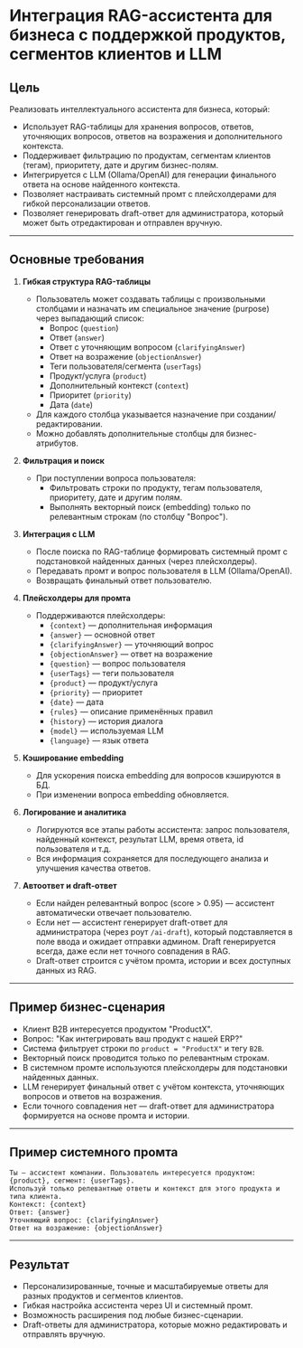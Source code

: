 # Интеграция RAG-ассистента для бизнеса с поддержкой продуктов, сегментов клиентов и LLM

## Цель

Реализовать интеллектуального ассистента для бизнеса, который:
- Использует RAG-таблицы для хранения вопросов, ответов, уточняющих вопросов, ответов на возражения и дополнительного контекста.
- Поддерживает фильтрацию по продуктам, сегментам клиентов (тегам), приоритету, дате и другим бизнес-полям.
- Интегрируется с LLM (Ollama/OpenAI) для генерации финального ответа на основе найденного контекста.
- Позволяет настраивать системный промт с плейсхолдерами для гибкой персонализации ответов.
- Позволяет генерировать draft-ответ для администратора, который может быть отредактирован и отправлен вручную.

---

## Основные требования

1. **Гибкая структура RAG-таблицы**
   - Пользователь может создавать таблицы с произвольными столбцами и назначать им специальное значение (purpose) через выпадающий список:
     - Вопрос (`question`)
     - Ответ (`answer`)
     - Ответ с уточняющим вопросом (`clarifyingAnswer`)
     - Ответ на возражение (`objectionAnswer`)
     - Теги пользователя/сегмента (`userTags`)
     - Продукт/услуга (`product`)
     - Дополнительный контекст (`context`)
     - Приоритет (`priority`)
     - Дата (`date`)
   - Для каждого столбца указывается назначение при создании/редактировании.
   - Можно добавлять дополнительные столбцы для бизнес-атрибутов.

2. **Фильтрация и поиск**
   - При поступлении вопроса пользователя:
     - Фильтровать строки по продукту, тегам пользователя, приоритету, дате и другим полям.
     - Выполнять векторный поиск (embedding) только по релевантным строкам (по столбцу "Вопрос").

3. **Интеграция с LLM**
   - После поиска по RAG-таблице формировать системный промт с подстановкой найденных данных (через плейсхолдеры).
   - Передавать промт и вопрос пользователя в LLM (Ollama/OpenAI).
   - Возвращать финальный ответ пользователю.

4. **Плейсхолдеры для промта**
   - Поддерживаются плейсхолдеры:
     - `{context}` — дополнительная информация
     - `{answer}` — основной ответ
     - `{clarifyingAnswer}` — уточняющий вопрос
     - `{objectionAnswer}` — ответ на возражение
     - `{question}` — вопрос пользователя
     - `{userTags}` — теги пользователя
     - `{product}` — продукт/услуга
     - `{priority}` — приоритет
     - `{date}` — дата
     - `{rules}` — описание применённых правил
     - `{history}` — история диалога
     - `{model}` — используемая LLM
     - `{language}` — язык ответа

5. **Кэширование embedding**
   - Для ускорения поиска embedding для вопросов кэшируются в БД.
   - При изменении вопроса embedding обновляется.

6. **Логирование и аналитика**
   - Логируются все этапы работы ассистента: запрос пользователя, найденный контекст, результат LLM, время ответа, id пользователя и т.д.
   - Вся информация сохраняется для последующего анализа и улучшения качества ответов.

7. **Автоответ и draft-ответ**
   - Если найден релевантный вопрос (score > 0.95) — ассистент автоматически отвечает пользователю.
   - Если нет — ассистент генерирует draft-ответ для администратора (через роут `/ai-draft`), который подставляется в поле ввода и ожидает отправки админом. Draft генерируется всегда, даже если нет точного совпадения в RAG.
   - Draft-ответ строится с учётом промта, истории и всех доступных данных из RAG.

---

## Пример бизнес-сценария

- Клиент B2B интересуется продуктом "ProductX".
- Вопрос: "Как интегрировать ваш продукт с нашей ERP?"
- Система фильтрует строки по `product = "ProductX"` и тегу `B2B`.
- Векторный поиск проводится только по релевантным строкам.
- В системном промте используются плейсхолдеры для подстановки найденных данных.
- LLM генерирует финальный ответ с учётом контекста, уточняющих вопросов и ответов на возражения.
- Если точного совпадения нет — draft-ответ для администратора формируется на основе промта и истории.

---

## Пример системного промта

```
Ты — ассистент компании. Пользователь интересуется продуктом: {product}, сегмент: {userTags}.
Используй только релевантные ответы и контекст для этого продукта и типа клиента.
Контекст: {context}
Ответ: {answer}
Уточняющий вопрос: {clarifyingAnswer}
Ответ на возражение: {objectionAnswer}
```

---

## Результат

- Персонализированные, точные и масштабируемые ответы для разных продуктов и сегментов клиентов.
- Гибкая настройка ассистента через UI и системный промт.
- Возможность расширения под любые бизнес-сценарии. 
- Draft-ответы для администратора, которые можно редактировать и отправлять вручную. 